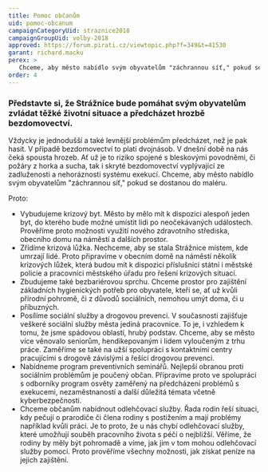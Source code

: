 ```yaml
---
title: Pomoc občanům
uid: pomoc-obcanum
campaignCategoryUid: straznice2018 
campaignGroupUid: volby-2018
approved: https://forum.pirati.cz/viewtopic.php?f=349&t=41530
garant: richard.macku
perex: >
   Chceme, aby město nabídlo svým obyvatelům "záchrannou síť," pokud se dostanou do maléru.
order: 4
---
```


### Představte si, že Strážnice bude pomáhat svým obyvatelům zvládat těžké životní situace a předcházet hrozbě bezdomovectví.

Vždycky je jednodušší a také levnější problémům předcházet, než je pak hasit. V případě bezdomovectví to platí dvojnásob. V dnešní době na nás čeká spousta hrozeb. Ať už je to riziko spojené s bleskovými povodněmi, či požáry z horka a sucha, tak i skryté bezdomovectví vyplývající ze zadluženosti a nehoráznosti systému exekucí. Chceme, aby město nabídlo svým obyvatelům "záchrannou síť," pokud se dostanou do maléru.  

Proto:

* Vybudujeme krizový byt. Město by mělo mít k dispozici alespoň jeden byt, do kterého bude možné umístit lidi po neočekávaných událostech. Prověříme proto možnosti využití nového zdravotního střediska, obecního domu na náměstí a dalších prostor.
* Zřídíme krizová lůžka. Nechceme, aby se stala Strážnice místem, kde umrzají lidé. Proto připravíme v obecním domě na náměstí několik krizových lůžek, která budou mít k dispozici příslušníci státní i městské policie a pracovníci městského úřadu pro řešení krizových situací.
* Zbudujeme také bezbariérovou sprchu. Chceme prostor pro zajištění základních hygienických potřeb pro obyvatele, kteří se, ať už kvůli přírodní pohromě, či z důvodů sociálních, nemohou umýt doma, či u příbuzných.
* Posílíme sociální služby a drogovou prevenci. V současnosti zajišťuje veškeré sociální služby města jediná pracovnice. To je, i vzhledem k tomu, že jsme spádovou oblastí, hrubý podstav. Chceme, aby se město více věnovalo seniorům, hendikepovaným i lidem vyloučeným z trhu práce. Zaměříme se také na užší spolupráci s kontaktními centry pracujícími s drogově závislými a řešící drogovou prevenci.
* Nabídneme program preventivních seminářů. Nejlepší obranou proti sociálním problémům je poučený občan. Připravíme proto ve spolupráci s odborníky program osvěty zaměřený na předcházení problémů s exekucemi, nezaměstnaností a další důležitá témata včetně kyberbezpečnosti.
* Chceme občanům nabídnout odlehčovací služby. Řada rodin řeší situaci, kdy pečují o prarodiče či člena rodiny s postižením a mají problémy například kvůli práci. Je to proto, že u nás chybí odlehčovací služby, které umožňují souběh pracovního života s péčí o nejbližší. Věříme, že rodiny by měly být pohromadě a víme, jak jim v tom mohou odlehčovací služby pomoci. Proto prověříme všechny možnosti, jak získat peníze na jejich zajištění.
